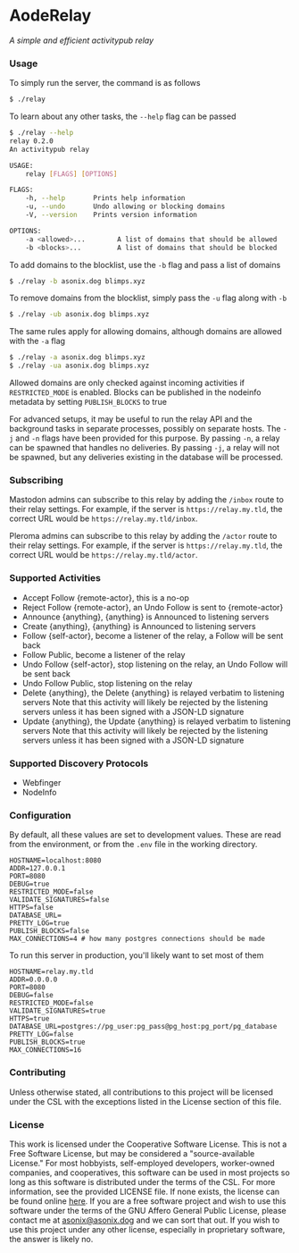 # AodeRelay
_A simple and efficient activitypub relay_

### Usage
To simply run the server, the command is as follows
```bash
$ ./relay
```

To learn about any other tasks, the `--help` flag can be passed
```bash
$ ./relay --help
relay 0.2.0
An activitypub relay

USAGE:
    relay [FLAGS] [OPTIONS]

FLAGS:
    -h, --help       Prints help information
    -u, --undo       Undo allowing or blocking domains
    -V, --version    Prints version information

OPTIONS:
    -a <allowed>...        A list of domains that should be allowed
    -b <blocks>...         A list of domains that should be blocked
```

To add domains to the blocklist, use the `-b` flag and pass a list of domains
```bash
$ ./relay -b asonix.dog blimps.xyz
```
To remove domains from the blocklist, simply pass the `-u` flag along with `-b`
```bash
$ ./relay -ub asonix.dog blimps.xyz
```
The same rules apply for allowing domains, although domains are allowed with the `-a` flag
```bash
$ ./relay -a asonix.dog blimps.xyz
$ ./relay -ua asonix.dog blimps.xyz
```

Allowed domains are only checked against incoming activities if `RESTRICTED_MODE` is enabled.
Blocks can be published in the nodeinfo metadata by setting `PUBLISH_BLOCKS` to true

For advanced setups, it may be useful to run the relay API and the background tasks in separate
processes, possibly on separate hosts. The `-j` and `-n` flags have been provided for this purpose.
By passing `-n`, a relay can be spawned that handles no deliveries. By passing `-j`, a relay will
not be spawned, but any deliveries existing in the database will be processed.

### Subscribing
Mastodon admins can subscribe to this relay by adding the `/inbox` route to their relay settings.
For example, if the server is `https://relay.my.tld`, the correct URL would be
`https://relay.my.tld/inbox`.

Pleroma admins can subscribe to this relay by adding the `/actor` route to their relay settings. For
example, if the server is `https://relay.my.tld`, the correct URL would be
`https://relay.my.tld/actor`.

### Supported Activities
- Accept Follow {remote-actor}, this is a no-op
- Reject Follow {remote-actor}, an Undo Follow is sent to {remote-actor}
- Announce {anything}, {anything} is Announced to listening servers
- Create {anything}, {anything} is Announced to listening servers
- Follow {self-actor}, become a listener of the relay, a Follow will be sent back
- Follow Public, become a listener of the relay
- Undo Follow {self-actor}, stop listening on the relay, an Undo Follow will be sent back
- Undo Follow Public, stop listening on the relay
- Delete {anything}, the Delete {anything} is relayed verbatim to listening servers
    Note that this activity will likely be rejected by the listening servers unless it has been
    signed with a JSON-LD signature
- Update {anything}, the Update {anything} is relayed verbatim to listening servers
    Note that this activity will likely be rejected by the listening servers unless it has been
    signed with a JSON-LD signature

### Supported Discovery Protocols
- Webfinger
- NodeInfo

### Configuration
By default, all these values are set to development values. These are read from the environment, or
from the `.env` file in the working directory.
```env
HOSTNAME=localhost:8080
ADDR=127.0.0.1
PORT=8080
DEBUG=true
RESTRICTED_MODE=false
VALIDATE_SIGNATURES=false
HTTPS=false
DATABASE_URL=
PRETTY_LOG=true
PUBLISH_BLOCKS=false
MAX_CONNECTIONS=4 # how many postgres connections should be made
```
To run this server in production, you'll likely want to set most of them
```env
HOSTNAME=relay.my.tld
ADDR=0.0.0.0
PORT=8080
DEBUG=false
RESTRICTED_MODE=false
VALIDATE_SIGNATURES=true
HTTPS=true
DATABASE_URL=postgres://pg_user:pg_pass@pg_host:pg_port/pg_database
PRETTY_LOG=false
PUBLISH_BLOCKS=true
MAX_CONNECTIONS=16
```

### Contributing
Unless otherwise stated, all contributions to this project will be licensed under the CSL with
the exceptions listed in the License section of this file.

### License
This work is licensed under the Cooperative Software License. This is not a Free Software
License, but may be considered a "source-available License." For most hobbyists, self-employed
developers, worker-owned companies, and cooperatives, this software can be used in most
projects so long as this software is distributed under the terms of the CSL. For more
information, see the provided LICENSE file. If none exists, the license can be found online
[here](https://lynnesbian.space/csl/). If you are a free software project and wish to use this
software under the terms of the GNU Affero General Public License, please contact me at
[asonix@asonix.dog](mailto:asonix@asonix.dog) and we can sort that out. If you wish to use this
project under any other license, especially in proprietary software, the answer is likely no.
